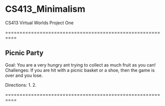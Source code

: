 # CS413_Minimalism
CS413 Virtual Worlds Project One

==========================================================
## Picnic Party

Goal: You are a very hungry ant trying to collect as much fruit as you can!
Challenges: If you are hit with a picnic basket or a shoe, then the game is over and you lose. 

Directions:
1. 
2. 

==========================================================



